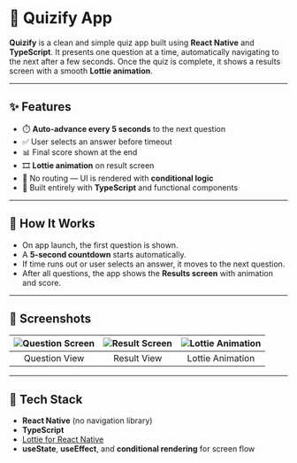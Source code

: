 # 🧠 Quizify App

**Quizify** is a clean and simple quiz app built using **React Native** and **TypeScript**. It presents one question at a time, automatically navigating to the next after a few seconds. Once the quiz is complete, it shows a results screen with a smooth **Lottie animation**.

---

## ✨ Features

- ⏱️ **Auto-advance every 5 seconds** to the next question  
- ✅ User selects an answer before timeout  
- 📊 Final score shown at the end  
- 🎞️ **Lottie animation** on result screen  
- 🚫 No routing — UI is rendered with **conditional logic**  
- 🔧 Built entirely with **TypeScript** and functional components  

---

## 🧪 How It Works

- On app launch, the first question is shown.
- A **5-second countdown** starts automatically.
- If time runs out or user selects an answer, it moves to the next question.
- After all questions, the app shows the **Results screen** with animation and score.

---

## 📸 Screenshots

| ![Question Screen](https://github.com/user-attachments/assets/fb1491e8-1e2f-4a98-a9f2-81cf22bd56ee) | ![Result Screen](https://github.com/user-attachments/assets/2d875001-35c7-4285-a6a9-aa0534edda2d) | ![Lottie Animation]([https://github.com/user-attachments/assets/lottie-sample.png](https://github.com/user-attachments/assets/5395b920-ebf2-476c-8de1-dd9c9fe5f9bd)) |
|:--:|:--:|:--:|
| Question View | Result View | Lottie Animation |

---

## 🔧 Tech Stack

- **React Native** (no navigation library)
- **TypeScript**
- [Lottie for React Native](https://github.com/lottie-react-native/lottie-react-native)
- **useState**, **useEffect**, and **conditional rendering** for screen flow
